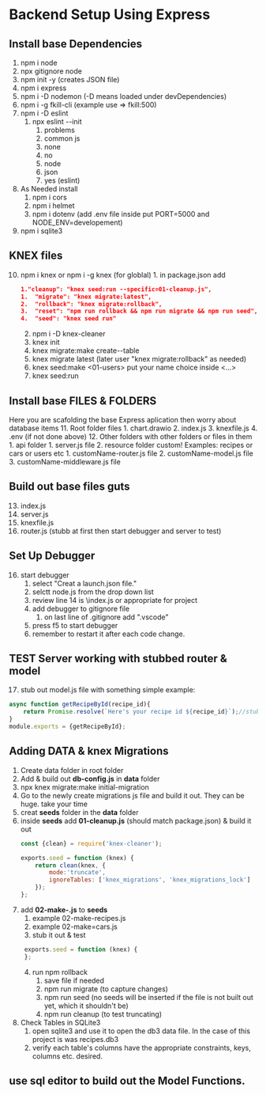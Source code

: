 # Backend Setup Using Express

## Install base Dependencies 
1. npm i node
2. npx gitignore node
3. npm init -y (creates JSON file)
4. npm i express
5. npm i -D nodemon (-D means loaded under devDependencies)
6. npm i -g fkill-cli (example use => fkill:500)
7. npm i -D eslint
   1. npx eslint --init
      1. problems
      2. common js
      3. none
      4. no
      5. node
      6. json
      7. yes (eslint)
8. As Needed install
   1. npm i cors
   2. npm i helmet
   3. npm i dotenv (add .env file inside put PORT=5000 and NODE_ENV=developement)
9. npm i sqlite3

## KNEX files
10.  npm i knex or npm i -g knex (for globlal)
    1.  in package.json add  
        ```json
        1."cleanup": "knex seed:run --specific=01-cleanup.js",
        1.  "migrate": "knex migrate:latest",
        2.  "rollback": "knex migrate:rollback",
        3.  "reset": "npm run rollback && npm run migrate && npm run seed",
        4.  "seed": "knex seed run"
        ```
     2.  npm i -D knex-cleaner
     3.  knex init
     4.  knex migrate:make create-<name>-table
     5.  knex migrate latest (later user "knex migrate:rollback" as needed)
     6.  knex seed:make <01-users> put your name choice inside <...>
     7.  knex seed:run

## Install base FILES & FOLDERS
Here you are scafolding the base Express aplication then worry about database items
11. Root folder files
    1.  chart.drawio
    2.  index.js
    3.  knexfile.js
    4.  .env (if not done above)
12. Other folders with other folders or files in them 
    1.  api folder
        1.  server.js file
        2.  resource folder custom! Examples: recipes or cars or users etc
            1.  customName-router.js file
            2.  customName-model.js file
            3.  customName-middleware.js file

## Build out base files guts
13. index.js
14. server.js
15. knexfile.js
16. router.js (stubb at first then start debugger and server to test)

## Set Up Debugger
16. start debugger
    1.  select "Creat a launch.json file."
    2.  selctt node.js from the drop down list
    3.  review line 14 is \\index.js or appropriate for project
    4.  add debugger to gitignore file
        1.  on last line of .gitignore add ".vscode"
    5.  press f5 to start debugger
    6.  remember to restart it after each code change. 

## TEST Server working with stubbed router & model
17. stub out model.js file with something simple example:
```javascript
async function getRecipeById(recipe_id){
    return Promise.resolve(`Here's your recipe id ${recipe_id}`);//stubb
}
module.exports = {getRecipeById};
```
## Adding DATA & knex Migrations
1. Create data folder in root folder
2. Add & build out __db-config.js__ in __data__ folder
3. npx knex migrate:make initial-migration
4. Go to the newly create migrations js file and build it out. They can be huge. take your time
5. creat __seeds__ folder in the __data__ folder
6. inside __seeds__ add __01-cleanup.js__ (should match package.json) & build it out
    ```javascript
    const {clean} = require('knex-cleaner');

    exports.seed = function (knex) {
        return clean(knex, {
            mode:'truncate',
            ignoreTables: ['knex_migrations', 'knex_migrations_lock']
        });
    };
    ```
7. add __02-make-<resourceName>.js__ to __seeds__ 
   1. example 02-make-recipes.js
   2. example 02-make=cars.js
   3. stub it out & test
   ```javascript
    exports.seed = function (knex) {
    };
   ```
   4. run npm rollback
      1. save file if needed
      2. npm run migrate (to capture changes)
      3. npm run seed (no seeds will be inserted if the file is not built out yet, which it shouldn't be)
      4. npm run cleanup (to test truncating)
8.  Check Tables in SQLite3
    1.  open sqlite3 and use it to open the db3 data file. In the case of this project is was recipes.db3
    2.  verify each table's columns have the appropriate constraints, keys, columns etc. desired. 
   
   ## use sql editor to build out the Model Functions. 
